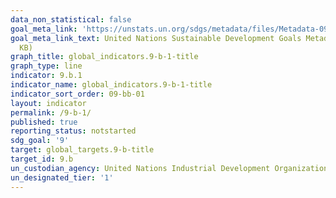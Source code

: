 ```yaml
---
data_non_statistical: false
goal_meta_link: 'https://unstats.un.org/sdgs/metadata/files/Metadata-09-0B-01.pdf '
goal_meta_link_text: United Nations Sustainable Development Goals Metadata (PDF 332
  KB)
graph_title: global_indicators.9-b-1-title
graph_type: line
indicator: 9.b.1
indicator_name: global_indicators.9-b-1-title
indicator_sort_order: 09-bb-01
layout: indicator
permalink: /9-b-1/
published: true
reporting_status: notstarted
sdg_goal: '9'
target: global_targets.9-b-title
target_id: 9.b
un_custodian_agency: United Nations Industrial Development Organization (UNIDO)
un_designated_tier: '1'
---
```

